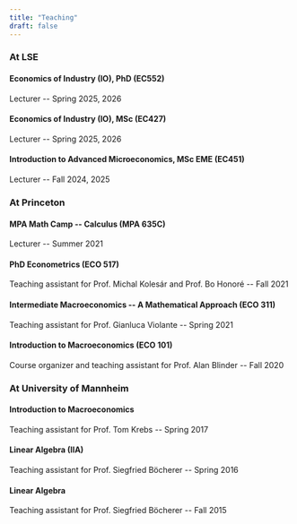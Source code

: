 ```yaml
---
title: "Teaching"
draft: false
---
```


### At LSE

#### Economics of Industry (IO), PhD (EC552)
Lecturer -- Spring 2025, 2026

#### Economics of Industry (IO), MSc (EC427)
Lecturer -- Spring 2025, 2026

#### Introduction to Advanced Microeconomics, MSc EME (EC451)
Lecturer -- Fall 2024, 2025 

### At Princeton

#### MPA Math Camp -- Calculus (MPA 635C)
Lecturer -- Summer 2021

#### PhD Econometrics (ECO 517)
Teaching assistant for Prof. Michal Kolesár and Prof. Bo Honoré -- Fall 2021

#### Intermediate Macroeconomics -- A Mathematical Approach (ECO 311)
Teaching assistant for Prof. Gianluca Violante -- Spring 2021

#### Introduction to Macroeconomics (ECO 101)
Course organizer and teaching assistant for Prof. Alan Blinder -- Fall 2020


### At University of Mannheim
 

#### Introduction to Macroeconomics 
Teaching assistant for Prof. Tom Krebs -- Spring 2017

#### Linear Algebra (IIA)
Teaching assistant for Prof. Siegfried Böcherer -- Spring 2016

#### Linear Algebra
Teaching assistant for Prof. Siegfried Böcherer -- Fall 2015


<!-- 
At Princeton, I have taught Graduate Econometrics (ECO 517), as well as Intermediate Macroeconomics (ECO 313) and Introduction to Macroeconomics (ECO 101), for which I also acted as course organizer. 

I was also the instructor for the School of Policy and International Affairs MPA Math Camp (MPA 635C).

During my time at Mannheim I also taught Introduction to Macroeconomics, as well as Linear Algebra for Math and Computer Science students. -->